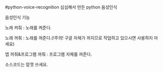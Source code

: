 #python-voice-recognition
심심해서 만든 python 음성인식

음성인식 기능

노래 켜줘 : 노래를 켜준다.

노래 꺼줘 : 노래를 꺼준다.(!주의! 구글 자체가 꺼지므로 작업하고 있으시면 사용하지 마세요)

앱 꺼줘&프로그램 꺼줘 : 프로그램 자체를 꺼준다.

소스코드는 맘껏 쓰세요.
